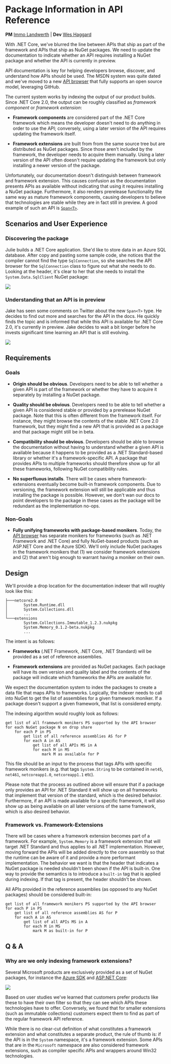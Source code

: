 # Package Information in API Reference

**PM** [Immo Landwerth](https://github.com/terrajobst) |
**Dev** [Wes Haggard](https://github.com/weshaggard)

With .NET Core, we've blurred the line between APIs that ship as part of the
framework and APIs that ship as NuGet packages. We need to update the
documentation to indicate whether an API requires installing a NuGet package and
whether the API is currently in preview.

API documentation is key for helping developers browse, discover, and understand
how APIs should be used. The MSDN system was quite dated and we've moved to a
new [API browser] that fully supports an open source model, leveraging GitHub.

The current system works by indexing the output of our product builds. Since
.NET Core 2.0, the output can be roughly classified as *framework component* or
*framework extension*:

* **Framework components** are considered part of the .NET Core framework which
  means the developer doesn't need to do anything in order to use the API;
  conversely, using a later version of the API requires updating the framework
  itself.

* **Framework extensions** are built from from the same source tree but are
  distributed as NuGet packages. Since those aren't included by the framework,
  the developer needs to acquire them manually. Using a later version of the API
  often doesn't require updating the framework but only installing a newer
  version of the package.

Unfortunately, our documentation doesn't distinguish between framework and
framework extension. This causes confusion as the documentation presents APIs as
available without indicating that using it requires installing a NuGet package.
Furthermore, it also renders prerelease functionality the same way as mature
framework components, causing developers to believe that technologies are stable
while they are in fact still in preview. A good example of such an API is
[`Span<T>`][Span].

## Scenarios and User Experience

### Discovering the package

Julie builds a .NET Core application. She'd like to store data in an Azure SQL
database. After copy and pasting some sample code, she notices that the compiler
cannot find the type `SqlConnection`, so she searches the API browser for the
`SqlConnection` class to figure out what she needs to do. Looking at the header,
it's clear to her that she needs to install the `System.Data.SqlClient` NuGet
package:

![](scenario1.png)

### Understanding that an API is in preview

Jake has seen some comments on Twitter about the new `Span<T>` type. He decides
to find out more and searches for the API in the docs. He quickly finds the
topic and is informed that while this API is available for .NET Core 2.0, it's
currently in preview. Jake decides to wait a bit longer before he invests
significant time learning an API that is still evolving.

![](scenario2.png)

## Requirements

### Goals

* **Origin should be obvious**. Developers need to be able to tell whether a
  given API is part of the framework or whether they have to acquire it
  separately by installing a NuGet package.

* **Quality should be obvious**. Developers need to be able to tell whether a
  given API is considered stable or provided by a prerelease NuGet package. Note
  that this is often different from the framework itself. For instance, they
  might browse the contents of the stable .NET Core 2.0 framework, but they
  might find a new API that is provided as a package and that package might
  still be in beta.

* **Compatibility should be obvious**. Developers should be able to browse the
  documentation without having to understand whether a given API is available
  because it happens to be provided as a .NET Standard-based library or whether
  it's a framework-specific API. A package that provides APIs to multiple
  frameworks should therefore show up for all these frameworks, following NuGet
  compatibility rules.

* **No superfluous installs**. There will be cases where framework-extensions
  eventually become built-in framework components. Due to versioning, the
  framework extension will still be applicable and thus installing the package
  is possible. However, we don't wan our docs to point developers to the package
  in these cases as the package will be redundant as the implementation no-ops.

### Non-Goals

* **Fully unifying frameworks with package-based monikers**. Today, the [API
  browser] has separate monikers for frameworks (such as .NET Framework and .NET
  Core) and fully NuGet-based products (such as ASP.NET Core and the Azure SDK).
  We'll only include NuGet packages in the framework monikers that (1) we
  consider framework extensions and (2) that aren't big enough to warrant having
  a moniker on their own.

## Design

We'll provide a drop location for the documentation indexer that will roughly
look like this:

```
├───netcore2.0
│       System.Runtime.dll
│       System.Collections.dll
│       ...
└───extensions
        System.Collections.Immutable_1.2.3.nukpkg
        System.Memory_0.1.2-beta.nukpkg
        ...
```

The intent is as follows:

* **Frameworks** (.NET Framework, .NET Core, .NET Standard) will be provided as
  a set of reference assemblies.

* **Framework extensions** are provided as NuGet packages. Each package will
  have its own version and quality label and the contents of the package will
  indicate which frameworks the APIs are available for.

We expect the documentation system to index the packages to create a data file
that maps APIs to frameworks. Logically, the indexer needs to call into NuGet to
get the list of assemblies for a given framework moniker. If a package doesn't
support a given framework, that list is considered empty.

The indexing algorithm would roughly look as follows:

```
get list of all framework monikers PS supported by the API browser
for each NuGet package N on drop share
    for each P in PS
        get list of all reference assemblies AS for P
        for each A in AS
            get list of all APIs MS in A
            for each M in MS
                mark M as available for P
```

This file should be an input to the process that tags APIs with specific
framework monikers (e.g. that tags `System.String` to be contained in `net45`,
`net461`, `netcoreapp1.0`, `netcoreapp1.1` etc).

Please note that the process as outlined above will ensure that if a package
only provides an API for .NET Standard it will show up on all frameworks that
implement that version of the standard, which is the desired behavior.
Furthermore, if an API is made available for a specific framework, it will also
show up as being available on all later versions of the same framework, which is
also desired behavior.

### Framework vs. Framework-Extensions

There will be cases where a framework extension becomes part of a framework. For
example, `System.Memory` is a framework extension that will target .NET Standard
and thus applies to all .NET implementation. However, moving forward the APIs
will be added directly to the core assembly so that the runtime can be aware of
it and provide a more performant implementation. The behavior we want is that
the header that indicates a NuGet package is needed shouldn't been shown if the
API is built-in. One way to provide the semantics is to introduce a `built-in`
tag that is applied during indexing. If that tag is present, the header
shouldn't be shown.

All APIs provided in the reference assemblies (as opposed to any NuGet packages)
should be considered built-in:

```
get list of all framework monikers PS supported by the API browser
for each P in PS
    get list of all reference assemblies AS for P
    for each A in AS
        get list of all APIs MS in A
        for each M in MS
            mark M as built-in for P
```

## Q & A

### Why are we only indexing framework extensions?

Several Microsoft products are exclusively provided as a set of NuGet packages,
for instance the [Azure SDK] and [ASP.NET Core]:

![](package-products.png)

Based on user studies we've learned that customers prefer products like these to
have their own filter so that they can see which APIs these technologies have to
offer. Conversely, we found that for smaller extensions (such as immutable
collections) customers expect them to find as part of the regular framework API
reference.

While there is no clear-cut definition of what constitutes a framework extension
and what constitutes a separate product, the rule of thumb is: if the API is in
the `System` namespace, it's a framework extension. Some APIs that are in the
`Microsoft` namespace are also considered framework extensions, such as compiler
specific APIs and wrappers around Win32 technologies.

[API browser]: https://docs.microsoft.com/en-us/dotnet/api/
[ASP.NET Core]: https://docs.microsoft.com/en-us/dotnet/api/?view=aspnetcore-2.0
[Azure SDK]: https://docs.microsoft.com/en-us/dotnet/api/?view=azure-dotnet
[Span]: https://docs.microsoft.com/en-us/dotnet/api/system.span-1?view=netcore-2.0